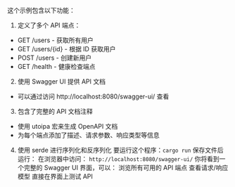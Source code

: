 
这个示例包含以下功能：
1. 定义了多个 API 端点：
- GET /users - 获取所有用户
- GET /users/{id} - 根据 ID 获取用户
- POST /users - 创建新用户
- GET /health - 健康检查端点
2. 使用 Swagger UI 提供 API 文档
- 可以通过访问 http://localhost:8080/swagger-ui/ 查看
3. 包含了完整的 API 文档注释
- 使用 utoipa 宏来生成 OpenAPI 文档
- 为每个端点添加了描述、请求参数、响应类型等信息
4. 使用 serde 进行序列化和反序列化
要运行这个程序：`cargo run`
保存文件后运行：
在浏览器中访问： `http://localhost:8080/swagger-ui/`
你将看到一个完整的 Swagger UI 界面，可以：
浏览所有可用的 API 端点
查看请求/响应模型
直接在界面上测试 API
